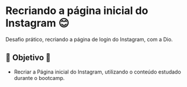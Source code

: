 # Recriando a página inicial do Instagram 😊

Desafio prático, recriando a página de login do Instagram, com a Dio.
## 🔹 Objetivo 🔹
- Recriar a Página inicial do Instagram, utilizando o conteúdo estudado durante o bootcamp.


